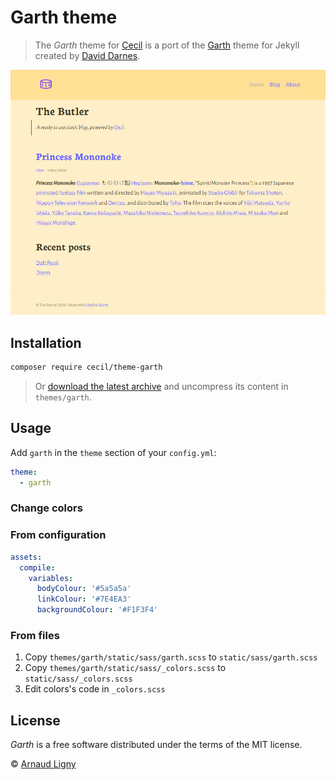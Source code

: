 # Garth theme

> The _Garth_ theme for [Cecil](https://cecil.app) is a port of the [Garth](https://github.com/daviddarnes/garth) theme for Jekyll created by [David Darnes](https://github.com/daviddarnes).

![Demo screenshot](docs/screenshot.png)

## Installation

```bash
composer require cecil/theme-garth
```

> Or [download the latest archive](https://github.com/Cecilapp/theme-garth/releases/latest/) and uncompress its content in `themes/garth`.

## Usage

Add `garth` in the `theme` section of your `config.yml`:

```yaml
theme:
  - garth
```

### Change colors

### From configuration

```yaml
assets:
  compile:
    variables:
      bodyColour: '#5a5a5a'
      linkColour: '#7E4EA3'
      backgroundColour: '#F1F3F4'
```

### From files

1. Copy `themes/garth/static/sass/garth.scss` to `static/sass/garth.scss`
2. Copy `themes/garth/static/sass/_colors.scss` to `static/sass/_colors.scss`
3. Edit colors's code in `_colors.scss`

## License

_Garth_ is a free software distributed under the terms of the MIT license.

© [Arnaud Ligny](https://arnaudligny.fr)
